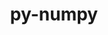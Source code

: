 ---
title: "py-numpy"
layout: cache
categories: [package, develop-2023-05-18]
meta: {"versions": ["1.21.6", "1.23.5", "1.24.3"], "compilers": ["gcc@=11.1.0", "gcc@=11.3.0", "gcc@=12.1.0", "gcc@=7.3.1", "gcc@=7.5.0", "oneapi@=2023.0.0"], "oss": ["amzn2", "ubuntu18.04", "ubuntu20.04", "ubuntu22.04"], "platforms": ["linux"], "targets": ["aarch64", "neoverse_n1", "ppc64le", "x86_64", "x86_64_v3"], "stacks": ["aws-ahug", "aws-ahug-aarch64", "data-vis-sdk", "e4s", "e4s-oneapi", "e4s-power", "ml-linux-x86_64-cpu", "ml-linux-x86_64-cuda", "ml-linux-x86_64-rocm", "radiuss", "root", "tutorial"], "num_specs": 21, "num_specs_by_stack": {"aws-ahug-aarch64": 2, "root": 21, "aws-ahug": 1, "radiuss": 2, "e4s-power": 2, "e4s-oneapi": 1, "data-vis-sdk": 4, "e4s": 3, "ml-linux-x86_64-rocm": 3, "ml-linux-x86_64-cpu": 3, "ml-linux-x86_64-cuda": 3, "tutorial": 1}}
spec_details: [{"hash": "4zfvqlkenl3m7a6oe6pfszww2meth7z6", "compiler": "gcc@=7.3.1", "versions": ["1.24.3"], "os": "amzn2", "platform": "linux", "target": "aarch64", "variants": ["+blas", "build_system=python_pip", "+lapack", "patches=873745d"], "stacks": ["aws-ahug-aarch64", "root"], "size": "-", "tarball": "https://binaries.spack.io/releases/develop-2023-05-18/build_cache/linux-amzn2-aarch64/gcc-7.3.1/py-numpy-1.24.3/linux-amzn2-aarch64-gcc-7.3.1-py-numpy-1.24.3-4zfvqlkenl3m7a6oe6pfszww2meth7z6.spack"}, {"hash": "udesleje5xvuffiiyyn3ophs636fnayo", "compiler": "gcc@=7.3.1", "versions": ["1.24.3"], "os": "amzn2", "platform": "linux", "target": "neoverse_n1", "variants": ["+blas", "build_system=python_pip", "+lapack", "patches=873745d"], "stacks": ["aws-ahug-aarch64", "root"], "size": "-", "tarball": "https://binaries.spack.io/releases/develop-2023-05-18/build_cache/linux-amzn2-neoverse_n1/gcc-7.3.1/py-numpy-1.24.3/linux-amzn2-neoverse_n1-gcc-7.3.1-py-numpy-1.24.3-udesleje5xvuffiiyyn3ophs636fnayo.spack"}, {"hash": "cdguxuficgokkshry4xd74wypp5z5adr", "compiler": "gcc@=7.3.1", "versions": ["1.24.3"], "os": "amzn2", "platform": "linux", "target": "x86_64_v3", "variants": ["+blas", "build_system=python_pip", "+lapack", "patches=873745d"], "stacks": ["aws-ahug", "root"], "size": "-", "tarball": "https://binaries.spack.io/releases/develop-2023-05-18/build_cache/linux-amzn2-x86_64_v3/gcc-7.3.1/py-numpy-1.24.3/linux-amzn2-x86_64_v3-gcc-7.3.1-py-numpy-1.24.3-cdguxuficgokkshry4xd74wypp5z5adr.spack"}, {"hash": "5lqig5f3a7sahaw656k2g7faqfyulvq5", "compiler": "gcc@=7.5.0", "versions": ["1.24.3"], "os": "ubuntu18.04", "platform": "linux", "target": "x86_64_v3", "variants": ["+blas", "build_system=python_pip", "+lapack", "patches=873745d"], "stacks": ["root", "radiuss"], "size": "-", "tarball": "https://binaries.spack.io/releases/develop-2023-05-18/build_cache/linux-ubuntu18.04-x86_64_v3/gcc-7.5.0/py-numpy-1.24.3/linux-ubuntu18.04-x86_64_v3-gcc-7.5.0-py-numpy-1.24.3-5lqig5f3a7sahaw656k2g7faqfyulvq5.spack"}, {"hash": "v2w5577jrjjl2lebta3zccek6jt44aym", "compiler": "gcc@=7.5.0", "versions": ["1.24.3"], "os": "ubuntu18.04", "platform": "linux", "target": "x86_64_v3", "variants": ["+blas", "build_system=python_pip", "+lapack", "patches=873745d"], "stacks": ["root", "radiuss"], "size": "-", "tarball": "https://binaries.spack.io/releases/develop-2023-05-18/build_cache/linux-ubuntu18.04-x86_64_v3/gcc-7.5.0/py-numpy-1.24.3/linux-ubuntu18.04-x86_64_v3-gcc-7.5.0-py-numpy-1.24.3-v2w5577jrjjl2lebta3zccek6jt44aym.spack"}, {"hash": "xvidfv6qtx6boh33vbnzprw4j4nknfa4", "compiler": "gcc@=11.1.0", "versions": ["1.24.3"], "os": "ubuntu20.04", "platform": "linux", "target": "ppc64le", "variants": ["+blas", "build_system=python_pip", "+lapack", "patches=873745d"], "stacks": ["e4s-power", "root"], "size": "-", "tarball": "https://binaries.spack.io/releases/develop-2023-05-18/build_cache/linux-ubuntu20.04-ppc64le/gcc-11.1.0/py-numpy-1.24.3/linux-ubuntu20.04-ppc64le-gcc-11.1.0-py-numpy-1.24.3-xvidfv6qtx6boh33vbnzprw4j4nknfa4.spack"}, {"hash": "fwq6pmmyckzpht7asm6xmtbnkct6erju", "compiler": "gcc@=11.1.0", "versions": ["1.24.3"], "os": "ubuntu20.04", "platform": "linux", "target": "ppc64le", "variants": ["+blas", "build_system=python_pip", "+lapack", "patches=873745d"], "stacks": ["e4s-power", "root"], "size": "-", "tarball": "https://binaries.spack.io/releases/develop-2023-05-18/build_cache/linux-ubuntu20.04-ppc64le/gcc-11.1.0/py-numpy-1.24.3/linux-ubuntu20.04-ppc64le-gcc-11.1.0-py-numpy-1.24.3-fwq6pmmyckzpht7asm6xmtbnkct6erju.spack"}, {"hash": "xeebrgmxcxg3ccl6xmlilx7xlofrjb6l", "compiler": "oneapi@=2023.0.0", "versions": ["1.24.3"], "os": "ubuntu20.04", "platform": "linux", "target": "x86_64", "variants": ["+blas", "build_system=python_pip", "+lapack", "patches=873745d"], "stacks": ["root", "e4s-oneapi"], "size": "-", "tarball": "https://binaries.spack.io/releases/develop-2023-05-18/build_cache/linux-ubuntu20.04-x86_64/oneapi-2023.0.0/py-numpy-1.24.3/linux-ubuntu20.04-x86_64-oneapi-2023.0.0-py-numpy-1.24.3-xeebrgmxcxg3ccl6xmlilx7xlofrjb6l.spack"}, {"hash": "lgwgmdgv6o3uzmxunwkqlfb6vvnwka2g", "compiler": "gcc@=11.1.0", "versions": ["1.24.3"], "os": "ubuntu20.04", "platform": "linux", "target": "x86_64_v3", "variants": ["+blas", "build_system=python_pip", "+lapack", "patches=873745d"], "stacks": ["root", "data-vis-sdk"], "size": "-", "tarball": "https://binaries.spack.io/releases/develop-2023-05-18/build_cache/linux-ubuntu20.04-x86_64_v3/gcc-11.1.0/py-numpy-1.24.3/linux-ubuntu20.04-x86_64_v3-gcc-11.1.0-py-numpy-1.24.3-lgwgmdgv6o3uzmxunwkqlfb6vvnwka2g.spack"}, {"hash": "hz5n72krho5a5yjbhjzxz7vtz2bq25w5", "compiler": "gcc@=11.1.0", "versions": ["1.24.3"], "os": "ubuntu20.04", "platform": "linux", "target": "x86_64_v3", "variants": ["+blas", "build_system=python_pip", "+lapack", "patches=873745d"], "stacks": ["root", "data-vis-sdk"], "size": "-", "tarball": "https://binaries.spack.io/releases/develop-2023-05-18/build_cache/linux-ubuntu20.04-x86_64_v3/gcc-11.1.0/py-numpy-1.24.3/linux-ubuntu20.04-x86_64_v3-gcc-11.1.0-py-numpy-1.24.3-hz5n72krho5a5yjbhjzxz7vtz2bq25w5.spack"}, {"hash": "i6f633z3veirj4rgciit34ze56t75ju2", "compiler": "gcc@=11.1.0", "versions": ["1.24.3"], "os": "ubuntu20.04", "platform": "linux", "target": "x86_64_v3", "variants": ["+blas", "build_system=python_pip", "+lapack", "patches=873745d"], "stacks": ["root", "e4s"], "size": "-", "tarball": "https://binaries.spack.io/releases/develop-2023-05-18/build_cache/linux-ubuntu20.04-x86_64_v3/gcc-11.1.0/py-numpy-1.24.3/linux-ubuntu20.04-x86_64_v3-gcc-11.1.0-py-numpy-1.24.3-i6f633z3veirj4rgciit34ze56t75ju2.spack"}, {"hash": "iirnk6g5oghjmp73xhvyk6aqfzv5rdcd", "compiler": "gcc@=11.1.0", "versions": ["1.21.6"], "os": "ubuntu20.04", "platform": "linux", "target": "x86_64_v3", "variants": ["+blas", "build_system=python_pip", "+lapack", "patches=802970a,873745d"], "stacks": ["root", "data-vis-sdk"], "size": "-", "tarball": "https://binaries.spack.io/releases/develop-2023-05-18/build_cache/linux-ubuntu20.04-x86_64_v3/gcc-11.1.0/py-numpy-1.21.6/linux-ubuntu20.04-x86_64_v3-gcc-11.1.0-py-numpy-1.21.6-iirnk6g5oghjmp73xhvyk6aqfzv5rdcd.spack"}, {"hash": "fqvecvebmt3tjxecqzxb4bv63w3eupzq", "compiler": "gcc@=11.1.0", "versions": ["1.24.3"], "os": "ubuntu20.04", "platform": "linux", "target": "x86_64_v3", "variants": ["+blas", "build_system=python_pip", "+lapack", "patches=873745d"], "stacks": ["root", "e4s"], "size": "-", "tarball": "https://binaries.spack.io/releases/develop-2023-05-18/build_cache/linux-ubuntu20.04-x86_64_v3/gcc-11.1.0/py-numpy-1.24.3/linux-ubuntu20.04-x86_64_v3-gcc-11.1.0-py-numpy-1.24.3-fqvecvebmt3tjxecqzxb4bv63w3eupzq.spack"}, {"hash": "hxjdmzh4qdk66kt6tiuoupn2zj3karah", "compiler": "gcc@=11.1.0", "versions": ["1.21.6"], "os": "ubuntu20.04", "platform": "linux", "target": "x86_64_v3", "variants": ["+blas", "build_system=python_pip", "+lapack", "patches=802970a,873745d"], "stacks": ["root", "data-vis-sdk"], "size": "-", "tarball": "https://binaries.spack.io/releases/develop-2023-05-18/build_cache/linux-ubuntu20.04-x86_64_v3/gcc-11.1.0/py-numpy-1.21.6/linux-ubuntu20.04-x86_64_v3-gcc-11.1.0-py-numpy-1.21.6-hxjdmzh4qdk66kt6tiuoupn2zj3karah.spack"}, {"hash": "jk3dypty5c5toimzg632hpkwbjpcgyln", "compiler": "gcc@=11.1.0", "versions": ["1.24.3"], "os": "ubuntu20.04", "platform": "linux", "target": "x86_64_v3", "variants": ["+blas", "build_system=python_pip", "+lapack", "patches=873745d"], "stacks": ["root", "e4s"], "size": "-", "tarball": "https://binaries.spack.io/releases/develop-2023-05-18/build_cache/linux-ubuntu20.04-x86_64_v3/gcc-11.1.0/py-numpy-1.24.3/linux-ubuntu20.04-x86_64_v3-gcc-11.1.0-py-numpy-1.24.3-jk3dypty5c5toimzg632hpkwbjpcgyln.spack"}, {"hash": "bpg3acyi3yanxp777slepvc77k5yyvxw", "compiler": "gcc@=11.3.0", "versions": ["1.24.3"], "os": "ubuntu22.04", "platform": "linux", "target": "x86_64_v3", "variants": ["+blas", "build_system=python_pip", "+lapack", "patches=873745d"], "stacks": ["ml-linux-x86_64-rocm", "ml-linux-x86_64-cpu", "root", "ml-linux-x86_64-cuda"], "size": "-", "tarball": "https://binaries.spack.io/releases/develop-2023-05-18/build_cache/linux-ubuntu22.04-x86_64_v3/gcc-11.3.0/py-numpy-1.24.3/linux-ubuntu22.04-x86_64_v3-gcc-11.3.0-py-numpy-1.24.3-bpg3acyi3yanxp777slepvc77k5yyvxw.spack"}, {"hash": "mrico4qbwwa7i3vwwsfzaqinszzfbcv2", "compiler": "gcc@=11.3.0", "versions": ["1.24.3"], "os": "ubuntu22.04", "platform": "linux", "target": "x86_64_v3", "variants": ["+blas", "build_system=python_pip", "+lapack", "patches=873745d"], "stacks": ["root", "ml-linux-x86_64-cuda"], "size": "-", "tarball": "https://binaries.spack.io/releases/develop-2023-05-18/build_cache/linux-ubuntu22.04-x86_64_v3/gcc-11.3.0/py-numpy-1.24.3/linux-ubuntu22.04-x86_64_v3-gcc-11.3.0-py-numpy-1.24.3-mrico4qbwwa7i3vwwsfzaqinszzfbcv2.spack"}, {"hash": "2b7oclxge3smhouh7c7qmefp4mozi23l", "compiler": "gcc@=11.3.0", "versions": ["1.23.5"], "os": "ubuntu22.04", "platform": "linux", "target": "x86_64_v3", "variants": ["+blas", "build_system=python_pip", "+lapack", "patches=873745d"], "stacks": ["ml-linux-x86_64-rocm", "ml-linux-x86_64-cpu", "root", "ml-linux-x86_64-cuda"], "size": "-", "tarball": "https://binaries.spack.io/releases/develop-2023-05-18/build_cache/linux-ubuntu22.04-x86_64_v3/gcc-11.3.0/py-numpy-1.23.5/linux-ubuntu22.04-x86_64_v3-gcc-11.3.0-py-numpy-1.23.5-2b7oclxge3smhouh7c7qmefp4mozi23l.spack"}, {"hash": "aawmv2zs7lw47rldduo4dormca6q3lvy", "compiler": "gcc@=11.3.0", "versions": ["1.24.3"], "os": "ubuntu22.04", "platform": "linux", "target": "x86_64_v3", "variants": ["+blas", "build_system=python_pip", "+lapack", "patches=873745d"], "stacks": ["ml-linux-x86_64-cpu", "root"], "size": "-", "tarball": "https://binaries.spack.io/releases/develop-2023-05-18/build_cache/linux-ubuntu22.04-x86_64_v3/gcc-11.3.0/py-numpy-1.24.3/linux-ubuntu22.04-x86_64_v3-gcc-11.3.0-py-numpy-1.24.3-aawmv2zs7lw47rldduo4dormca6q3lvy.spack"}, {"hash": "wsplsbbdu6qedm7bl5zrs4nhdeptt4ct", "compiler": "gcc@=11.3.0", "versions": ["1.24.3"], "os": "ubuntu22.04", "platform": "linux", "target": "x86_64_v3", "variants": ["+blas", "build_system=python_pip", "+lapack", "patches=873745d"], "stacks": ["ml-linux-x86_64-rocm", "root"], "size": "-", "tarball": "https://binaries.spack.io/releases/develop-2023-05-18/build_cache/linux-ubuntu22.04-x86_64_v3/gcc-11.3.0/py-numpy-1.24.3/linux-ubuntu22.04-x86_64_v3-gcc-11.3.0-py-numpy-1.24.3-wsplsbbdu6qedm7bl5zrs4nhdeptt4ct.spack"}, {"hash": "54s3ofocdzsvdcvnjfwmtyjwr5inkld6", "compiler": "gcc@=12.1.0", "versions": ["1.24.3"], "os": "ubuntu22.04", "platform": "linux", "target": "x86_64_v3", "variants": ["+blas", "build_system=python_pip", "+lapack", "patches=873745d"], "stacks": ["root", "tutorial"], "size": "-", "tarball": "https://binaries.spack.io/releases/develop-2023-05-18/build_cache/linux-ubuntu22.04-x86_64_v3/gcc-12.1.0/py-numpy-1.24.3/linux-ubuntu22.04-x86_64_v3-gcc-12.1.0-py-numpy-1.24.3-54s3ofocdzsvdcvnjfwmtyjwr5inkld6.spack"}]
---